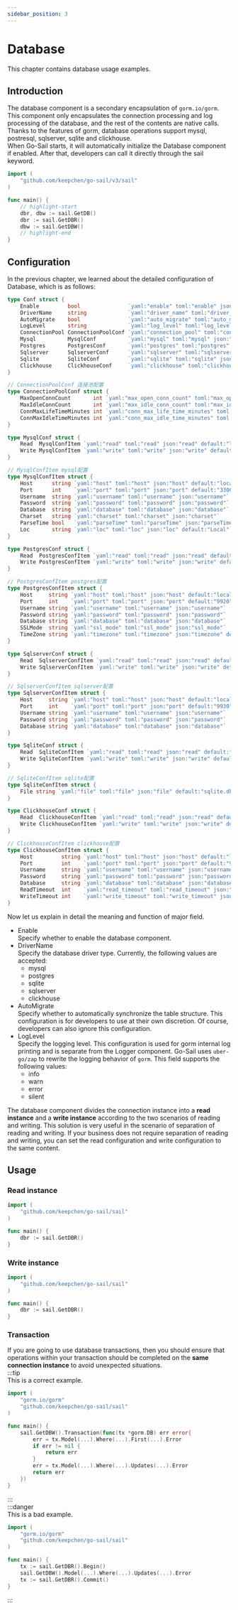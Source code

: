 ```yaml
---
sidebar_position: 3
---  
```

# Database  
This chapter contains database usage examples.  
## Introduction  
The database component is a secondary encapsulation of `gorm.io/gorm`. This component only encapsulates the connection processing and log processing of the database, and the rest of the contents are native calls.  
Thanks to the features of gorm, database operations support mysql, postresql, sqlserver, sqlite and clickhouse.  
When Go-Sail starts, it will automatically initialize the Database component if enabled. After that, developers can call it directly through the sail keyword.  
```go title="main.go" showLineNumbers  
import (
    "github.com/keepchen/go-sail/v3/sail"
)

func main() {
    // highlight-start
    dbr, dbw := sail.GetDB()
    dbr := sail.GetDBR()
    dbw := sail.GetDBW()
    // highlight-end
}
```  
## Configuration  
In the previous chapter, we learned about the detailed configuration of Database, which is as follows:  
```go title="github.com/keepchen/go-sail/lib/db/conf.go" showLineNumbers  
type Conf struct {
    Enable         bool               `yaml:"enable" toml:"enable" json:"enable" default:"false"`                   //是否启用
    DriverName     string             `yaml:"driver_name" toml:"driver_name" json:"driver_name" default:"mysql"`    //数据库类型
    AutoMigrate    bool               `yaml:"auto_migrate" toml:"auto_migrate" json:"auto_migrate" default:"false"` //是否自动同步表结构
    LogLevel       string             `yaml:"log_level" toml:"log_level" json:"log_level" default:"info"`           //日志级别
    ConnectionPool ConnectionPoolConf `yaml:"connection_pool" toml:"connection_pool" json:"connection_pool"`        //连接池配置
    Mysql          MysqlConf          `yaml:"mysql" toml:"mysql" json:"mysql"`                                      //mysql配置
    Postgres       PostgresConf       `yaml:"postgres" toml:"postgres" json:"postgres"`                             //postgres配置
    Sqlserver      SqlserverConf      `yaml:"sqlserver" toml:"sqlserver" json:"sqlserver"`                          //sqlserver配置
    Sqlite         SqliteConf         `yaml:"sqlite" toml:"sqlite" json:"sqlite"`                                   //sqlite配置
    Clickhouse     ClickhouseConf     `yaml:"clickhouse" toml:"clickhouse" json:"clickhouse"`                       //clickhouse配置
}

// ConnectionPoolConf 连接池配置
type ConnectionPoolConf struct {
    MaxOpenConnCount       int `yaml:"max_open_conn_count" toml:"max_open_conn_count" json:"max_open_conn_count" default:"100"`                     //最大开启连接数
    MaxIdleConnCount       int `yaml:"max_idle_conn_count" toml:"max_idle_conn_count" json:"max_idle_conn_count" default:"10"`                      //最大闲置数量
    ConnMaxLifeTimeMinutes int `yaml:"conn_max_life_time_minutes" toml:"conn_max_life_time_minutes" json:"conn_max_life_time_minutes" default:"30"` //连接最大存活时间(分钟)
    ConnMaxIdleTimeMinutes int `yaml:"conn_max_idle_time_minutes" toml:"conn_max_idle_time_minutes" json:"conn_max_idle_time_minutes" default:"10"` //连接最大空闲时间(分钟)
}

type MysqlConf struct {
    Read  MysqlConfItem `yaml:"read" toml:"read" json:"read" default:"localhost"`    //读实例
    Write MysqlConfItem `yaml:"write" toml:"write" json:"write" default:"localhost"` //写实例
}

// MysqlConfItem mysql配置
type MysqlConfItem struct {
    Host      string `yaml:"host" toml:"host" json:"host" default:"localhost"`           //主机地址
    Port      int    `yaml:"port" toml:"port" json:"port" default:"3306"`                //端口
    Username  string `yaml:"username" toml:"username" json:"username"`                   //用户名
    Password  string `yaml:"password" toml:"password" json:"password"`                   //密码
    Database  string `yaml:"database" toml:"database" json:"database"`                   //数据库名
    Charset   string `yaml:"charset" toml:"charset" json:"charset"`                      //字符集
    ParseTime bool   `yaml:"parseTime" toml:"parseTime" json:"parseTime" default:"true"` //是否解析时间
    Loc       string `yaml:"loc" toml:"loc" json:"loc" default:"Local"`                  //位置
}

type PostgresConf struct {
    Read  PostgresConfItem `yaml:"read" toml:"read" json:"read" default:"localhost"`    //读实例
    Write PostgresConfItem `yaml:"write" toml:"write" json:"write" default:"localhost"` //写实例
}

// PostgresConfItem postgres配置
type PostgresConfItem struct {
    Host     string `yaml:"host" toml:"host" json:"host" default:"localhost"`                 //主机地址
    Port     int    `yaml:"port" toml:"port" json:"port" default:"9920"`                      //端口
    Username string `yaml:"username" toml:"username" json:"username"`                         //用户名
    Password string `yaml:"password" toml:"password" json:"password"`                         //密码
    Database string `yaml:"database" toml:"database" json:"database"`                         //数据库名
    SSLMode  string `yaml:"ssl_mode" toml:"ssl_mode" json:"ssl_mode"`                         //ssl模式 enable|disable
    TimeZone string `yaml:"timezone" toml:"timezone" json:"timezone" default:"Asia/Shanghai"` //时区
}

type SqlserverConf struct {
    Read  SqlserverConfItem `yaml:"read" toml:"read" json:"read" default:"localhost"`    //读实例
    Write SqlserverConfItem `yaml:"write" toml:"write" json:"write" default:"localhost"` //写实例
}

// SqlserverConfItem sqlserver配置
type SqlserverConfItem struct {
    Host     string `yaml:"host" toml:"host" json:"host" default:"localhost"` //主机地址
    Port     int    `yaml:"port" toml:"port" json:"port" default:"9930"`      //端口
    Username string `yaml:"username" toml:"username" json:"username"`         //用户名
    Password string `yaml:"password" toml:"password" json:"password"`         //密码
    Database string `yaml:"database" toml:"database" json:"database"`         //数据库名
}

type SqliteConf struct {
    Read  SqliteConfItem `yaml:"read" toml:"read" json:"read" default:"localhost"`    //读实例
    Write SqliteConfItem `yaml:"write" toml:"write" json:"write" default:"localhost"` //写实例
}

// SqliteConfItem sqlite配置
type SqliteConfItem struct {
    File string `yaml:"file" toml:"file" json:"file" default:"sqlite.db"` //数据库文件
}

type ClickhouseConf struct {
    Read  ClickhouseConfItem `yaml:"read" toml:"read" json:"read" default:"localhost"`    //读实例
    Write ClickhouseConfItem `yaml:"write" toml:"write" json:"write" default:"localhost"` //写实例
}

// ClickhouseConfItem clickhouse配置
type ClickhouseConfItem struct {
    Host         string `yaml:"host" toml:"host" json:"host" default:"localhost"`                     //主机地址
    Port         int    `yaml:"port" toml:"port" json:"port" default:"9000"`                          //端口
    Username     string `yaml:"username" toml:"username" json:"username"`                             //用户名
    Password     string `yaml:"password" toml:"password" json:"password"`                             //密码
    Database     string `yaml:"database" toml:"database" json:"database"`                             //数据库名
    ReadTimeout  int    `yaml:"read_timeout" toml:"read_timeout" json:"read_timeout" default:"20"`    //读取超时时间
    WriteTimeout int    `yaml:"write_timeout" toml:"write_timeout" json:"write_timeout" default:"20"` //写入超时时间
}
```  
Now let us explain in detail the meaning and function of major field.   
- Enable  
    Specify whether to enable the database component.  
- DriverName  
    Specify the database driver type. Currently, the following values are accepted:  
    - mysql  
    - postgres  
    - sqlite  
    - sqlserver  
    - clickhouse  
- AutoMigrate  
    Specify whether to automatically synchronize the table structure. This configuration is for developers to use at their own discretion. Of course, developers can also ignore this configuration.  
- LogLevel  
    Specify the logging level. This configuration is used for gorm internal log printing and is separate from the Logger component. Go-Sail uses `uber-go/zap` to rewrite the logging behavior of `gorm`. This field supports the following values:  
    - info  
    - warn  
    - error  
    - silent  

The database component divides the connection instance into a **read instance** and a **write instance** according to the two scenarios of reading and writing. This solution is very useful in the scenario of separation of reading and writing. If your business does not require separation of reading and writing, you can set the read configuration and write configuration to the same content.  
## Usage  
### Read instance  
```go title="main.go" showLineNumbers  
import (
    "github.com/keepchen/go-sail/sail"
)

func main() {
    dbr := sail.GetDBR()
}
```
### Write instance  
```go title="main.go" showLineNumbers  
import (
    "github.com/keepchen/go-sail/sail"
)

func main() {
    dbr := sail.GetDBR()
}
```  
### Transaction  
If you are going to use database transactions, then you should ensure that operations within your transaction should be completed on the **same connection instance** to avoid unexpected situations.  
:::tip  
This is a correct example.  
```go title="main.go" showLineNumbers  
import (
    "gorm.io/gorm"
    "github.com/keepchen/go-sail/sail"
)

func main() {
    sail.GetDBW().Transaction(func(tx *gorm.DB) err error{
        err = tx.Model(...).Where(...).First(...).Error
        if err != nil {
            return err
        }
        err = tx.Model(...).Where(...).Updates(...).Error
        return err
    })
}
```  
:::  
:::danger  
This is a bad example.  
```go title="main.go" showLineNumbers  
import (
    "gorm.io/gorm"
    "github.com/keepchen/go-sail/sail"
)

func main() {
    tx := sail.GetDBR().Begin()
    sail.GetDBW().Model(...).Where(...).Updates(...).Error
    tx := sail.GetDBR().Commit()
}
```  
:::  

